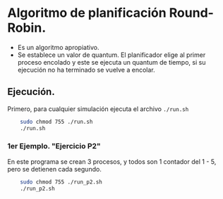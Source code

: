 # Algoritmo de planificación Round-Robin. 

- Es un algoritmo apropiativo.
- Se establece un valor de quantum. El planificador elige al primer proceso encolado y este se ejecuta un quantum de tiempo, si su ejecución no ha terminado se vuelve a encolar.

## Ejecución.

Primero, para cualquier simulación ejecuta el archivo `./run.sh`

```Bash
    sudo chmod 755 ./run.sh
    ./run.sh
```

### 1er Ejemplo. "Ejercicio P2"

En este programa se crean 3 procesos, y todos son 1 contador del 1 - 5, pero se detienen cada segundo.

```Bash
    sudo chmod 755 ./run_p2.sh
    ./run_p2.sh
```